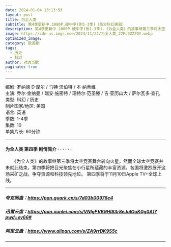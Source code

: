 ```yaml
---
date: 2024-01-04 13:13:53
layout: post
title: 为全人类
subtitle: 第4季更新中.1080P.硬中字(附1-3季)（高分科幻美剧）
description: 第4季更新中.1080P.硬中字(附1-3季).《为全人类》的故事继第三季将太空竞赛舞台转向火星，然而全球太空竞赛并未就此结束，第四季将把目光聚焦在小行星所蕴藏的丰富资源。各国将激烈展开这场采矿之战，争夺资源和科技领先地位...
image: https://cdn-us.imgs.moe/2023/11/22/为全人类_27Fc9ZZZQY.webp
optimized_image: 
category: 欧美剧
tags:
  - 历史
  - 科幻
author: 对酒当歌
paginate: true
---
```


---

编剧: 罗纳德·D·摩尔 / 马特·沃伯特 / 本·纳蒂维  
主演: 乔尔·金纳曼 / 瑞安·施密特 / 珊特尔·范圣滕 / 吉·亚历山大 / 萨尔瓦多·查孔  
类型: 科幻 / 历史  
制片国家/地区: 美国  
语言: 英语  
季数: 1-4季  
集数: 10  
单集片长: 60分钟  

---

#### 为全人类 第四季 剧情简介 · · · · · ·

　　《为全人类》的故事继第三季将太空竞赛舞台转向火星，然而全球太空竞赛并未就此结束，第四季将把目光聚焦在小行星所蕴藏的丰富资源。各国将激烈展开这场采矿之战，争夺资源和科技领先地位。 第四季将于11月10日Apple TV+全球上线。

---

##### 夸克网盘：<https://pan.quark.cn/s/7d03b00976e4>

##### 迅雷云盘：<https://pan.xunlei.com/s/VNlgPVK9HlS3r8eJulOuK0g0A1?pwd=ev66#>

##### 阿里云盘：<https://www.alipan.com/s/ZA9rrDK9S5c>

---
